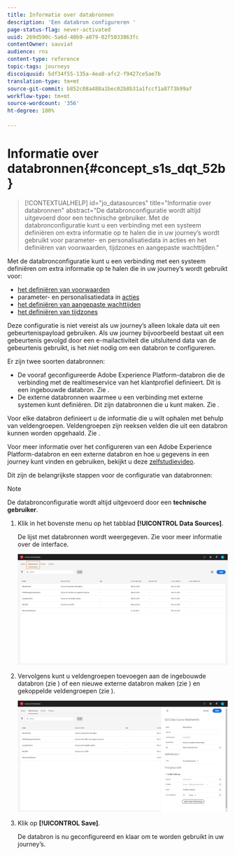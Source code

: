 ```yaml
---
title: Informatie over databronnen
description: 'Een databron configureren '
page-status-flag: never-activated
uuid: 269d590c-5a6d-40b9-a879-02f5033863fc
contentOwner: sauviat
audience: rns
content-type: reference
topic-tags: journeys
discoiquuid: 5df34f55-135a-4ea8-afc2-f9427ce5ae7b
translation-type: tm+mt
source-git-commit: b852c08a488a1bec02b8b31a1fccf1a8773b99af
workflow-type: tm+mt
source-wordcount: '356'
ht-degree: 100%

---
```



# Informatie over databronnen{#concept_s1s_dqt_52b}

>[!CONTEXTUALHELP]
>id="jo_datasources"
>title="Informatie over databronnen"
>abstract="De databronconfiguratie wordt altijd uitgevoerd door een technische gebruiker. Met de databronconfiguratie kunt u een verbinding met een systeem definiëren om extra informatie op te halen die in uw journey’s wordt gebruikt voor parameter- en personalisatiedata in acties en het definiëren van voorwaarden, tijdzones en aangepaste wachttijden."

Met de databronconfiguratie kunt u een verbinding met een systeem definiëren om extra informatie op te halen die in uw journey’s wordt gebruikt voor:

* [het definiëren van voorwaarden](../building-journeys/condition-activity.md)
* parameter- en personalisatiedata in [acties](../action/action.md)
* [het definiëren van aangepaste wachttijden](../building-journeys/wait-activity.md#custom)
* [het definiëren van tijdzones](../building-journeys/timezone-management.md)

Deze configuratie is niet vereist als uw journey’s alleen lokale data uit een gebeurtenispayload gebruiken. Als uw journey bijvoorbeeld bestaat uit een gebeurtenis gevolgd door een e-mailactiviteit die uitsluitend data van de gebeurtenis gebruikt, is het niet nodig om een databron te configureren.

Er zijn twee soorten databronnen:

* De vooraf geconfigureerde Adobe Experience Platform-databron die de verbinding met de realtimeservice van het klantprofiel definieert. Dit is een ingebouwde databron. Zie [](../datasource/adobe-experience-platform-data-source.md).
* De externe databronnen waarmee u een verbinding met externe systemen kunt definiëren. Dit zijn databronnen die u kunt maken. Zie [](../datasource/external-data-sources.md).

Voor elke databron definieert u de informatie die u wilt ophalen met behulp van veldengroepen. Veldengroepen zijn reeksen velden die uit een databron kunnen worden opgehaald. Zie [](../datasource/field-groups.md).

Voor meer informatie over het configureren van een Adobe Experience Platform-databron en een externe databron en hoe u gegevens in een journey kunt vinden en gebruiken, bekijkt u deze [zelfstudievideo](https://docs.adobe.com/content/help/nl-NL/journey-orchestration-learn/tutorials/configure-data-sources.html).

Dit zijn de belangrijkste stappen voor de configuratie van databronnen:

>[!NOTE]
>
>De databronconfiguratie wordt altijd uitgevoerd door een **technische gebruiker**.

1. Klik in het bovenste menu op het tabblad **[!UICONTROL Data Sources]**.

   De lijst met databronnen wordt weergegeven. Zie [](../about/user-interface.md) voor meer informatie over de interface.

   ![](../assets/journey18.png)

1. Vervolgens kunt u veldengroepen toevoegen aan de ingebouwde databron (zie [](../datasource/adobe-experience-platform-data-source.md)) of een nieuwe externe databron maken (zie [](../datasource/external-data-sources.md)) en gekoppelde veldengroepen (zie [](../datasource/field-groups.md)).

   ![](../assets/journey23.png)

1. Klik op **[!UICONTROL Save]**.

   De databron is nu geconfigureerd en klaar om te worden gebruikt in uw journey’s.
